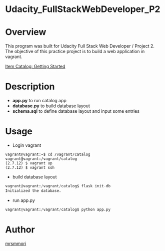 Udacity_FullStackWebDeveloper_P2
====

# Overview
This program was built for Udacity Full Stack Web Developer / Project 2.
The objective of this practice project is to build a web application in vagrant.

<a href="https://docs.google.com/document/d/e/2PACX-1vT7XPf0O3oLCACjKEaRVc_Z-nNoG6_ssRoo_Mai5Ce6qFK_v7PpR1lxmudIOqzKo2asKOc89WC-qpfG/pub?embedded=true">Item Catalog: Getting Started</a>

# Description
- **app.py** to run catalog app
- **database.py** to build database layout
- **schema.sql** to define database layout and input some entries

# Usage

- Login vagrant
``` 
vagrant@vagrant:~$ cd /vagrant/catalog
vagrant@vagrant:/vagrant/catalog
(2.7.12) $ vagrant up
(2.7.12) $ vagrant ssh
```

- build database layout
``` python
vagrant@vagrant:/vagrant/catalog$ flask init-db
Initialized the database.
```

- run app.py
``` python
vagrant@vagrant:/vagrant/catalog$ python app.py
```

# Author

[mrsmmori](https://github.com/mrsmmori)
